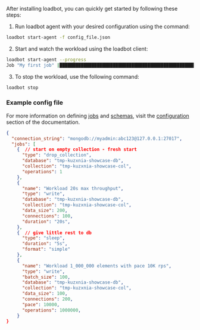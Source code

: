 
After installing loadbot, you can quickly get started by following these steps:

1. Run loadbot agent with your desired configuration using the command:
```bash
loadbot start-agent -f config_file.json
```

2. Start and watch the workload using the loadbot client:
```bash
loadbot start-agent --progress
Job "My first job" |██████████████████████████████████████████████████████████████████| 30/30S 50RPS 1509REQ
```

3. To stop the workload, use the following command:
```bash
loadbot stop
```

### Example config file

For more information on defining [jobs](https://kuzxnia.github.io/loadbot/loadbot/setup/job/) and [schemas](https://kuzxnia.github.io/loadbot/loadbot/setup/schema/), visit the [configuration](https://kuzxnia.github.io/loadbot/loadbot/setup/) section of the documentation.

```json
{
  "connection_string": "mongodb://myadmin:abc123@127.0.0.1:27017",
  "jobs": [
    {  // start on empty collection - fresh start 
      "type": "drop_collection",
      "database": "tmp-kuzxnia-showcase-db",
      "collection": "tmp-kuzxnia-showcase-col",
      "operations": 1
    },
    {
      "name": "Workload 20s max throughput",
      "type": "write",
      "database": "tmp-kuzxnia-showcase-db",
      "collection": "tmp-kuzxnia-showcase-col",
      "data_size": 200,
      "connections": 100,
      "duration": "20s",
    },
    {  // give little rest to db
      "type": "sleep",
      "duration": "5s",
      "format": "simple"
    },
    {
      "name": "Workload 1_000_000 elements with pace 10K rps",
      "type": "write",
      "batch_size": 100,
      "database": "tmp-kuzxnia-showcase-db",
      "collection": "tmp-kuzxnia-showcase-col",
      "data_size": 100,
      "connections": 200,
      "pace": 10000,
      "operations": 1000000,
    }
}

```
